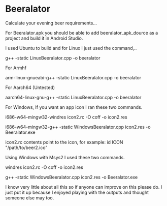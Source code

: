 # Beeralator
Calculate your evening beer requirements...

For Beeralator.apk you should be able to add beeralator_apk_dource as a project and build it in Android Studio.

I used Ubuntu to build and for Linux I just used the  command,..

 g++ -static LinuxBeeralator.cpp -o beeralator

For Armhf

 arm-linux-gnueabi-g++ -static LinuxBeeralator.cpp -o beeralator

For Aarch64 (Untested)

 aarch64-linux-gnu-g++ -static LinuxBeeralator.cpp -o beeralator

For Windows, If you want an app icon I ran these two commands.

 i686-w64-mingw32-windres icon2.rc -O coff -o icon2.res 

 i686-w64-mingw32-g++ -static WindowsBeeralator.cpp icon2.res -o Beeralator.exe

icon2.rc contents point to the icon, for example: id ICON "/path/to/beer2.ico" 
 
Using Windows with Msys2 I used these two commands.
 
 windres icon2.rc -O coff -o icon2.res 

 g++ -static WindowsBeeralator.cpp icon2.res -o Beeralator.exe 
 
I know very little about all this so if anyone can improve on this please do.
I just put it up because I enjoyed playing with the outputs and thought someone
else may too.





